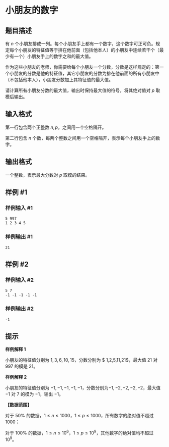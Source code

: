 # 小朋友的数字

## 题目描述

有 $n$ 个小朋友排成一列。每个小朋友手上都有一个数字，这个数字可正可负。规定每个小朋友的特征值等于排在他前面（包括他本人）的小朋友中连续若干个（最少有一个）小朋友手上的数字之和的最大值。

作为这些小朋友的老师，你需要给每个小朋友一个分数，分数是这样规定的：第一个小朋友的分数是他的特征值，其它小朋友的分数为排在他前面的所有小朋友中（不包括他本人），小朋友分数加上其特征值的最大值。

请计算所有小朋友分数的最大值，输出时保持最大值的符号，将其绝对值对 $p$ 取模后输出。

## 输入格式

第一行包含两个正整数 $n,p$，之间用一个空格隔开。

第二行包含 $n$ 个数，每两个整数之间用一个空格隔开，表示每个小朋友手上的数字。

## 输出格式

一个整数，表示最大分数对 $p$ 取模的结果。

## 样例 #1

### 样例输入 #1

```
5 997
1 2 3 4 5
```

### 样例输出 #1

```
21
```

## 样例 #2

### 样例输入 #2

```
5 7
-1 -1 -1 -1 -1
```

### 样例输出 #2

```
-1
```

## 提示

**样例解释 1**

小朋友的特征值分别为 $1,3,6,10,15$，分数分别为 $ 1,2,5,11,21$，最大值 $21$ 对 $997$ 的模是 $21$。

**样例解释 2**

小朋友的特征值分别为 $-1,-1,-1,-1,-1$，分数分别为$-1,-2,-2,-2,-2$，最大值 $-1$ 对 $7$ 的模为 $-1$，输出 $-1$。

**【数据范围】**

对于 $50\%$ 的数据，$1 \le n \le 1000$，$1 \le p \le 1000$，所有数字的绝对值不超过 $1000$；

对于 $100\%$ 的数据，$1 \le n \le {10}^6$，$1 \le p \le {10}^9$，其他数字的绝对值均不超过 ${10}^9$。
